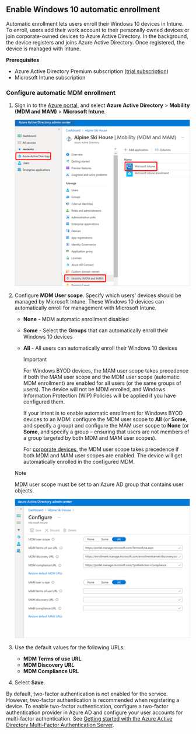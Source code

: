 ## Enable Windows 10 automatic enrollment

Automatic enrollment lets users enroll their Windows 10 devices in Intune. To enroll, users add their work account to their personally owned devices or join corporate-owned devices to Azure Active Directory. In the background, the device registers and joins Azure Active Directory. Once registered, the device is managed with Intune.

**Prerequisites**

- Azure Active Directory Premium subscription ([trial subscription](https://go.microsoft.com/fwlink/?LinkID=816845))
- Microsoft Intune subscription

### Configure automatic MDM enrollment

1. Sign in to the [Azure portal](https://portal.azure.com), and select **Azure Active Directory** > **Mobility (MDM and MAM)** > **Microsoft Intune**.

   ![Screenshot shows the Azure portal selections.](../enrollment/media/windows-enroll/auto-enroll-azure-select.png)

4. Configure **MDM User scope**. Specify which users' devices should be managed by Microsoft Intune. These Windows 10 devices can automatically enroll for management with Microsoft Intune.

   - **None** - MDM automatic enrollment disabled
   - **Some** - Select the **Groups** that can automatically enroll their Windows 10 devices
   - **All** - All users can automatically enroll their Windows 10 devices

      > [!IMPORTANT]
      > For Windows BYOD devices, the MAM user scope takes precedence if both the MAM user scope and the MDM user scope (automatic MDM enrollment) are enabled for all users (or the same groups of users). The device will not be MDM enrolled, and Windows Information Protection (WIP) Policies will be applied if you have configured them.
      >
      > If your intent is to enable automatic enrollment for Windows BYOD devices to an MDM: configure the MDM user scope to **All** (or **Some**, and specify a group) and configure the MAM user scope to **None** (or **Some**, and specify a group – ensuring that users are not members of a group targeted by both MDM and MAM user scopes).
      >
      >For [corporate devices](../enrollment/enrollment-restrictions-set.md#blocking-personal-windows-devices), the MDM user scope takes precedence if both MDM and MAM user scopes are enabled. The device will get automatically enrolled in the configured MDM.

   > [!NOTE]
   > MDM user scope must be set to an Azure AD group that contains user objects.

   ![Screenshot shows the Azure portal, where you can configure M D M User scope.](../enrollment/media/windows-enroll/auto-enroll-scope.png)

5. Use the default values for the following URLs:
    - **MDM Terms of use URL**
    - **MDM Discovery URL**
    - **MDM Compliance URL**

6. Select **Save**.

By default, two-factor authentication is not enabled for the service. However, two-factor authentication is recommended when registering a device. To enable two-factor authentication, configure a two-factor authentication provider in Azure AD and configure your user accounts for multi-factor authentication. See [Getting started with the Azure Active Directory Multi-Factor Authentication Server](/azure/multi-factor-authentication/multi-factor-authentication-get-started-cloud).